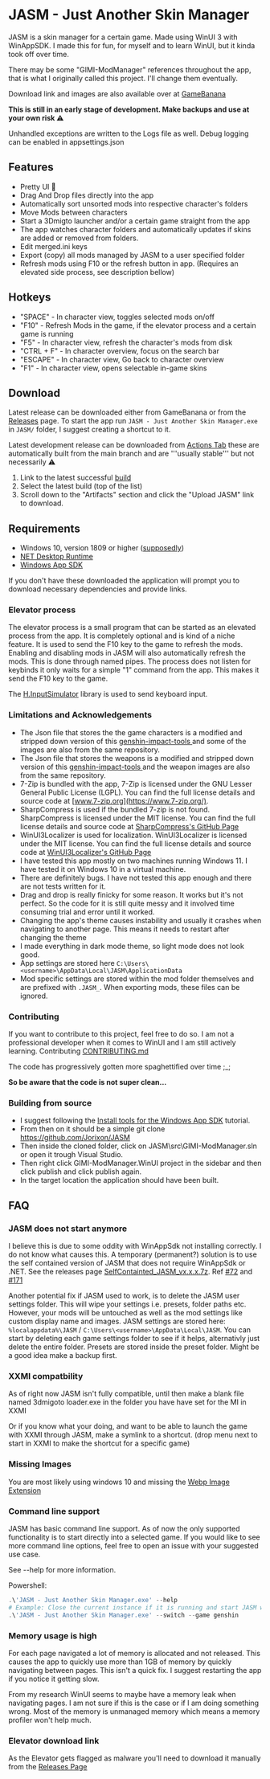 # JASM - Just Another Skin Manager

JASM is a skin manager for a certain game. Made using WinUI 3 with WinAppSDK. 
I made this for fun, for myself and to learn WinUI, but it kinda took off over time.

There may be some "GIMI-ModManager" references throughout the app, that is what I originally called this project. I'll change them eventually.


Download link and images are also available over at [GameBanana](https://gamebanana.com/tools/14574)

**This is still in an early stage of development. Make backups and use at your own risk ⚠️** 

Unhandled exceptions are written to the Logs file as well. Debug logging can be enabled in appsettings.json 



## Features
- Pretty UI 👀
- Drag And Drop files directly into the app
- Automatically sort unsorted mods into respective character's folders
- Move Mods between characters
- Start a 3Dmigto launcher and/or a certain game straight from the app
- The app watches character folders and automatically updates if skins are added or removed from folders.
- Edit merged.ini keys
- Export (copy) all mods managed by JASM to a user specified folder
- Refresh mods using F10 or the refresh button in app. (Requires an elevated side process, see description bellow)


## Hotkeys
- "SPACE" - In character view, toggles selected mods on/off
- "F10" - Refresh Mods in the game, if the elevator process and a certain game is running
- "F5" - In character view, refresh the character's mods from disk
- "CTRL + F" - In character overview, focus on the search bar
- "ESCAPE" - In character view, Go back to character overview
- "F1" - In character view, opens selectable in-game skins

## Download
Latest release can be downloaded either from GameBanana or from the [Releases](https://github.com/Jorixon/JASM/releases) page. To start the app run ```JASM - Just Another Skin Manager.exe``` in ```JASM/``` folder, I suggest creating a shortcut to it.

Latest development release can be downloaded from [Actions Tab](https://github.com/Jorixon/JASM/actions/workflows/dotnet-desktop.yml?query=branch%3Amain+is%3Asuccess) these are automatically built from the main branch and are '''usually stable''' but not necessarily ⚠️
1. Link to the latest successful [build](https://github.com/Jorixon/JASM/actions/workflows/dotnet-desktop.yml?query=branch%3Amain+is%3Asuccess)
2. Select the latest build (top of the list)
3. Scroll down to the "Artifacts" section and click the "Upload JASM" link to download.

## Requirements
- Windows 10, version 1809 or higher ([supposedly](https://learn.microsoft.com/en-us/windows/apps/windows-app-sdk/))
- [NET Desktop Runtime](https://aka.ms/dotnet-core-applaunch?missing_runtime=true&arch=x64&rid=win10-x64&apphost_version=9.0.0&gui=true)
- [Windows App SDK](https://learn.microsoft.com/en-us/windows/apps/windows-app-sdk/downloads)

If you don't have these downloaded the application will prompt you to download necessary dependencies and provide links.
 

### Elevator process
The elevator process is a small program that can be started as an elevated process from the app. It is completely optional and is kind of a niche feature.
It is used to send the F10 key to the game to refresh the mods. Enabling and disabling mods in JASM will also automatically refresh the mods. This is done through named pipes. 
The process does not listen for keybinds it only waits for a simple "1" command from the app. This makes it send the F10 key to the game.

The [H.InputSimulator](https://github.com/HavenDV/H.InputSimulator) library is used to send keyboard input.


### Limitations and Acknowledgements
- The Json file that stores the the game characters is a modified and stripped down version of this [genshin-impact-tools ](https://github.com/tokafew420/genshin-impact-tools/blob/3d10e411a411b8ed532356ccb45fcd80b6b2383b/data/characters.json) and some of the images are also from the same repository.
- The Json file that stores the weapons is a modified and stripped down version of this [genshin-impact-tools ](https://github.com/tokafew420/genshin-impact-tools/blob/94d55e8b88d5580d84e6b0991ce82e2798220d44/data/weapons.json) and the weapon images are also from the same repository.
- 7-Zip is bundled with the app, 7-Zip is licensed under the GNU Lesser General Public License (LGPL). You can find the full license details and source code at [www.7-zip.org](https://www.7-zip.org/).
- SharpCompress is used if the bundled 7-zip is not found. SharpCompress is licensed under the MIT license. You can find the full license details and source code at [SharpCompress's GitHub Page](https://github.com/adamhathcock/sharpcompress)
- WinUI3Localizer is used for localization. WinUI3Localizer is licensed under the MIT license. You can find the full license details and source code at [WinUI3Localizer's GitHub Page](https://github.com/AndrewKeepCoding/WinUI3Localizer)
- I have tested this app mostly on two machines running Windows 11. I have tested it on Windows 10 in a virtual machine.
- There are definitely bugs. I have not tested this app enough and there are not tests written for it.
- Drag and drop is really finicky for some reason. It works but it's not perfect. So the code for it is still quite messy and it involved time consuming trial and error until it worked.
- Changing the app's theme causes instability and usually it crashes when navigating to another page. This means it needs to restart after changing the theme
- I made everything in dark mode theme, so light mode does not look good.
- App settings are stored here ```C:\Users\<username>\AppData\Local\JASM\ApplicationData```
- Mod specific settings are stored within the mod folder themselves and are prefixed with ```.JASM_```. When exporting mods, these files can be ignored.

### Contributing
If you want to contribute to this project, feel free to do so. I am not a professional developer when it comes to WinUI and I am still actively learning. Contributing [CONTRIBUTING.md](https://github.com/Jorixon/JASM/blob/main/CONTRIBUTING.md)

The code has progressively gotten more spaghettified over time ;_;

**So be aware that the code is not super clean...**


### Building from source
- I suggest following the [Install tools for the Windows App SDK](https://learn.microsoft.com/en-us/windows/apps/windows-app-sdk/set-up-your-development-environment?tabs=cs-vs-community%2Ccpp-vs-community%2Cvs-2022-17-1-a%2Cvs-2022-17-1-b) tutorial.
- From then on it should be a simple git clone https://github.com/Jorixon/JASM
- Then inside the cloned folder, click on JASM\src\GIMI-ModManager.sln or open it trough Visual Studio.
- Then right click GIMI-ModManager.WinUI project in the sidebar and then click publish and click publish again.
- In the target location the application should have been built.

## FAQ

### JASM does not start anymore

I believe this is due to some oddity with WinAppSdk not installing correctly. I do not know what causes this. A temporary (permanent?) solution is to use the self contained version of JASM that does not require WinAppSdk or .NET. See the releases page [SelfContainted_JASM_vx.x.x.7z](https://github.com/Jorixon/JASM/releases). Ref [#72](https://github.com/Jorixon/JASM/issues/72) and [#171](https://github.com/Jorixon/JASM/issues/171)

Another potential fix if JASM used to work, is to delete the JASM user settings folder. This will wipe your settings i.e. presets, folder paths etc. However, your mods will be untouched as well as the mod settings like custom display name and images. JASM settings are stored here: `%localappdata%\JASM` / `C:\Users\<username>\AppData\Local\JASM`. You can start by deleting each game settings folder to see if it helps, alternativly just delete the entire folder. Presets are stored inside the preset folder. Might be a good idea make a backup first.

### XXMI compatbility
As of right now JASM isn't fully compatible, until then make a blank file named 3dmigoto loader.exe in the folder you have have set for the MI in XXMI

Or if you know what your doing, and want to be able to launch the game with XXMI through JASM, make a symlink to a shortcut. (drop menu next to start in XXMI to make the shortcut for a specific game)


### Missing Images
You are most likely using windows 10 and missing the [Webp Image Extension](https://apps.microsoft.com/detail/9pg2dk419drg?hl=en-US&gl=US)


### Command line support

JASM has basic command line support. As of now the only supported functionality is to start directly into a selected game. If you would like to see more command line options, feel free to open an issue with your suggested use case.

See --help for more information.

Powershell:
```powershell
.\'JASM - Just Another Skin Manager.exe' --help
# Example: Close the current instance if it is running and start JASM with the selected game
.\'JASM - Just Another Skin Manager.exe' --switch --game genshin
```

### Memory usage is high

For each page navigated a lot of memory is allocated and not released. This causes the app to quickly use more than 1GB of memory by quickly navigating between pages. This isn't a quick fix. I suggest restarting the app if you notice it getting slow.

From my research WinUI seems to maybe have a memory leak when navigating pages. I am not sure if this is the case or if I am doing something wrong. Most of the memory is unmanaged memory which means a memory profiler won't help much. 


### Elevator download link

As the Elevator  gets flagged as malware you'll need to download it manually from the [Releases Page](https://github.com/Jorixon/JASM/releases/tag/v2.14.3)
